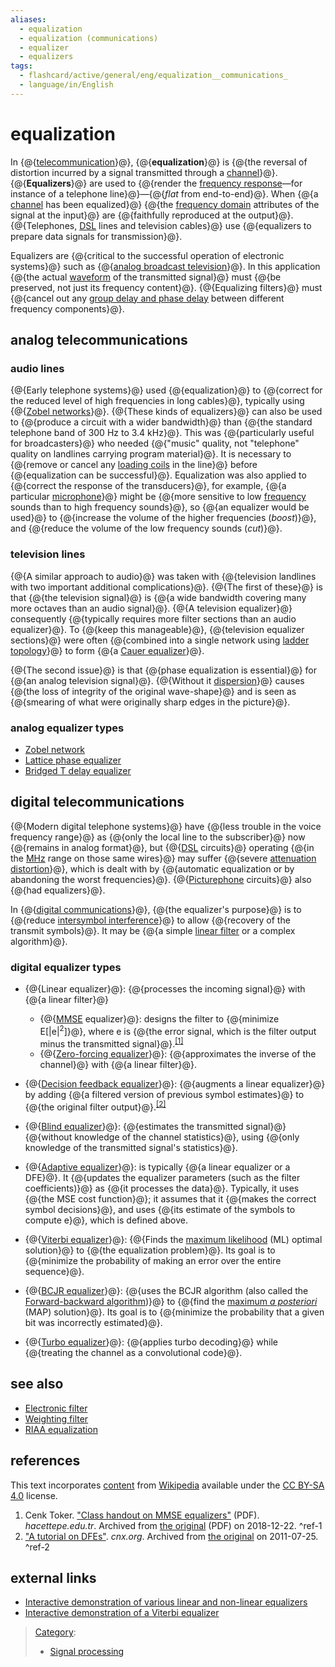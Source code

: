```yaml
---
aliases:
  - equalization
  - equalization (communications)
  - equalizer
  - equalizers
tags:
  - flashcard/active/general/eng/equalization__communications_
  - language/in/English
---
```


# equalization

In {@{[telecommunication](telecommunication.md)}@}, {@{__equalization__}@} is {@{the reversal of distortion incurred by a signal transmitted through a [channel](channel%20(communications).md)}@}. {@{__Equalizers__}@} are used to {@{render the [frequency response](frequency%20response.md)—for instance of a telephone line}@}—<!-- markdown separator -->{@{_flat_ from end-to-end}@}. When {@{a [channel](communication%20channel.md) has been equalized}@} {@{the [frequency domain](frequency%20domain.md) attributes of the signal at the input}@} are {@{faithfully reproduced at the output}@}. {@{Telephones, [DSL](DSL.md) lines and television cables}@} use {@{equalizers to prepare data signals for transmission}@}. <!--SR:!2025-11-18,59,310!2025-11-20,61,310!2025-11-15,57,310!2025-11-13,55,310!2025-11-13,55,310!2025-11-27,67,310!2025-11-27,67,310!2025-11-22,63,310!2025-11-13,55,310!2025-11-15,57,310!2025-11-27,67,310-->

Equalizers are {@{critical to the successful operation of electronic systems}@} such as {@{[analog broadcast television](analog%20television.md)}@}. In this application {@{the actual [waveform](waveform.md) of the transmitted signal}@} must {@{be preserved, not just its frequency content}@}. {@{Equalizing filters}@} must {@{cancel out any [group delay and phase delay](group%20delay%20and%20phase%20delay.md) between different frequency components}@}. <!--SR:!2025-11-16,58,310!2025-11-27,67,310!2025-11-17,58,310!2025-11-16,58,310!2025-11-12,54,310!2025-11-15,57,310-->

## analog telecommunications

### audio lines

{@{Early telephone systems}@} used {@{equalization}@} to {@{correct for the reduced level of high frequencies in long cables}@}, typically using {@{[Zobel networks](Zobel%20network.md)}@}. {@{These kinds of equalizers}@} can also be used to {@{produce a circuit with a wider bandwidth}@} than {@{the standard telephone band of 300 Hz to 3.4 kHz}@}. This was {@{particularly useful for broadcasters}@} who needed {@{"music" quality, not "telephone" quality on landlines carrying program material}@}. It is necessary to {@{remove or cancel any [loading coils](loading%20coil.md) in the line}@} before {@{equalization can be successful}@}. Equalization was also applied to {@{correct the response of the transducers}@}, for example, {@{a particular [microphone](microphone.md)}@} might be {@{more sensitive to low [frequency](frequency.md) sounds than to high frequency sounds}@}, so {@{an equalizer would be used}@} to {@{increase the volume of the higher frequencies \(_boost_\)}@}, and {@{reduce the volume of the low frequency sounds \(_cut_\)}@}. <!--SR:!2025-11-14,56,310!2025-11-27,67,310!2025-11-14,56,310!2025-10-31,42,290!2025-11-27,67,310!2025-11-14,56,310!2025-11-27,67,310!2025-11-13,55,310!2025-11-14,56,310!2025-11-27,67,310!2025-11-27,67,310!2025-11-15,57,310!2025-11-27,67,310!2025-11-12,54,310!2025-11-14,56,310!2025-11-15,57,310!2025-11-22,63,310-->

### television lines

{@{A similar approach to audio}@} was taken with {@{television landlines with two important additional complications}@}. {@{The first of these}@} is that {@{the television signal}@} is {@{a wide bandwidth covering many more octaves than an audio signal}@}. {@{A television equalizer}@} consequently {@{typically requires more filter sections than an audio equalizer}@}. To {@{keep this manageable}@}, {@{television equalizer sections}@} were often {@{combined into a single network using [ladder topology](ladder%20topology.md#ladder%20topologies)}@} to form {@{a [Cauer equalizer](Cauer%20equaliser.md#Cauer%20equaliser)}@}. <!--SR:!2025-11-13,55,310!2025-11-27,67,310!2025-11-16,58,310!2025-11-12,54,310!2025-11-14,56,310!2025-11-13,55,310!2025-11-20,61,310!2025-11-16,58,310!2025-11-21,62,310!2025-11-27,67,310!2025-11-21,62,310-->

{@{The second issue}@} is that {@{phase equalization is essential}@} for {@{an analog television signal}@}. {@{Without it [dispersion](material%20dispersion.md)}@} causes {@{the loss of integrity of the original wave-shape}@} and is seen as {@{smearing of what were originally sharp edges in the picture}@}. <!--SR:!2025-11-22,63,310!2025-11-16,58,310!2025-11-27,67,310!2025-11-12,54,310!2025-11-27,67,310!2025-10-22,37,290-->

### analog equalizer types

- [Zobel network](Zobel%20network.md)
- [Lattice phase equalizer](lattice%20phase%20equalizer.md)
- [Bridged T delay equalizer](bridged%20T%20delay%20equalizer.md)

## digital telecommunications

{@{Modern digital telephone systems}@} have {@{less trouble in the voice frequency range}@} as {@{only the local line to the subscriber}@} now {@{remains in analog format}@}, but {@{[DSL](digital%20subscriber%20line.md) circuits}@} operating {@{in the [MHz](megahertz.md) range on those same wires}@} may suffer {@{severe [attenuation distortion](attenuation%20distortion.md)}@}, which is dealt with by {@{automatic equalization or by abandoning the worst frequencies}@}. {@{[Picturephone](videophone.md) circuits}@} also {@{had equalizers}@}. <!--SR:!2025-11-12,54,310!2025-11-21,62,310!2025-11-16,58,310!2025-11-27,67,310!2025-11-16,58,310!2025-11-12,54,310!2025-11-22,63,310!2025-11-19,60,310!2025-11-27,67,310!2025-11-27,67,310-->

In {@{[digital communications](digital%20communications.md)}@}, {@{the equalizer's purpose}@} is to {@{reduce [intersymbol interference](intersymbol%20interference.md)}@} to allow {@{recovery of the transmit symbols}@}. It may be {@{a simple [linear filter](linear%20filter.md) or a complex algorithm}@}. <!--SR:!2025-11-27,67,310!2025-11-27,67,310!2025-11-27,67,310!2025-11-20,61,310!2025-11-21,62,310-->

### digital equalizer types

- {@{Linear equalizer}@}: {@{processes the incoming signal}@} with {@{a linear filter}@}
  - {@{[MMSE](minimum%20mean%20square%20error.md) equalizer}@}: designs the filter to {@{minimize E\[\|e\|<sup>2</sup>\]}@}, where e is {@{the error signal, which is the filter output minus the transmitted signal}@}.<sup>[\[1\]](#^ref-1)</sup>
  - {@{[Zero-forcing equalizer](zero-forcing%20equalizer.md)}@}: {@{approximates the inverse of the channel}@} with {@{a linear filter}@}. <!--SR:!2025-11-22,63,310!2025-11-27,67,310!2025-11-20,61,310!2025-11-27,67,310!2025-11-12,54,310!2025-11-22,63,310!2025-11-15,57,310!2025-11-14,56,310!2025-11-27,67,310-->

- {@{[Decision feedback equalizer](decision%20feedback%20equalizer.md)}@}: {@{augments a linear equalizer}@} by adding {@{a filtered version of previous symbol estimates}@} to {@{the original filter output}@}.<sup>[\[2\]](#^ref-2)</sup> <!--SR:!2025-11-27,67,310!2025-11-15,57,310!2025-11-15,57,310!2025-11-27,67,310-->

- {@{[Blind equalizer](blind%20equalization.md)}@}: {@{estimates the transmitted signal}@} {@{without knowledge of the channel statistics}@}, using {@{only knowledge of the transmitted signal's statistics}@}. <!--SR:!2025-11-12,54,310!2025-11-14,56,310!2025-11-27,67,310!2025-11-20,61,310-->

- {@{[Adaptive equalizer](adaptive%20equalizer.md)}@}: is typically {@{a linear equalizer or a DFE}@}. It {@{updates the equalizer parameters \(such as the filter coefficients\)}@} as {@{it processes the data}@}. Typically, it uses {@{the MSE cost function}@}; it assumes that it {@{makes the correct symbol decisions}@}, and uses {@{its estimate of the symbols to compute e}@}, which is defined above. <!--SR:!2025-11-16,58,310!2025-11-19,60,310!2025-11-21,62,310!2025-11-22,63,310!2025-11-22,63,310!2025-11-27,67,310!2025-11-22,63,310-->

- {@{[Viterbi equalizer](Viterbi%20algorithm.md)}@}: {@{Finds the [maximum likelihood](maximum%20likelihood.md) \(ML\) optimal solution}@} to {@{the equalization problem}@}. Its goal is to {@{minimize the probability of making an error over the entire sequence}@}. <!--SR:!2025-11-13,55,310!2025-11-27,67,310!2025-11-13,55,310!2025-11-20,61,310-->

- {@{[BCJR equalizer](BCJR.md)}@}: {@{uses the BCJR algorithm \(also called the [Forward-backward algorithm](forward-backward%20algorithm.md)\)}@} to {@{find the [maximum _a posteriori_](maximum%20a%20posteriori.md) \(MAP\) solution}@}. Its goal is to {@{minimize the probability that a given bit was incorrectly estimated}@}. <!--SR:!2025-11-20,61,310!2025-11-21,62,310!2025-11-21,62,310!2025-11-20,61,310-->

- {@{[Turbo equalizer](turbo%20equalizer.md)}@}: {@{applies turbo decoding}@} while {@{treating the channel as a convolutional code}@}. <!--SR:!2025-11-20,61,310!2025-11-14,56,310!2025-11-21,62,310-->

## see also

- [Electronic filter](electronic%20filter.md)
- [Weighting filter](weighting%20filter.md)
- [RIAA equalization](RIAA%20equalization.md)

## references

This text incorporates [content](https://en.wikipedia.org/wiki/equalization_(communications)) from [Wikipedia](Wikipedia.md) available under the [CC BY-SA 4.0](https://creativecommons.org/licenses/by-sa/4.0/) license.

1. <a id="CITEREFCenk Toker"></a> Cenk Toker. ["Class handout on MMSE equalizers"](https://web.archive.org/web/20181222165508/http://ee.hacettepe.edu.tr/~toker/equalizers.pdf) \(PDF\). _hacettepe.edu.tr_. Archived from [the original](http://ee.hacettepe.edu.tr/~toker/equalizers.pdf) \(PDF\) on 2018-12-22. <a id="^ref-1"></a>^ref-1
2. ["A tutorial on DFEs"](https://web.archive.org/web/20110725183902/http://cnx.org/content/m15524/latest/). _cnx.org_. Archived from [the original](http://cnx.org/content/m15524/latest/) on 2011-07-25. <a id="^ref-2"></a>^ref-2

## external links

- [Interactive demonstration of various linear and non-linear equalizers](http://webdemo.inue.uni-stuttgart.de/webdemos/02_lectures/communication_3/equalization/)
- [Interactive demonstration of a Viterbi equalizer](http://webdemo.inue.uni-stuttgart.de/webdemos/02_lectures/communication_3/mlse_viterbi/)

> [Category](https://en.wikipedia.org/wiki/Help:Category):
>
> - [Signal processing](https://en.wikipedia.org/wiki/Category:Signal%20processing)
